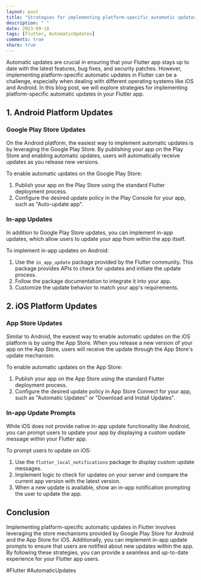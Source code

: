 ```yaml
---
layout: post
title: "Strategies for implementing platform-specific automatic updates in Flutter."
description: " "
date: 2023-09-18
tags: [Flutter, AutomaticUpdates]
comments: true
share: true
---
```


Automatic updates are crucial in ensuring that your Flutter app stays up to date with the latest features, bug fixes, and security patches. However, implementing platform-specific automatic updates in Flutter can be a challenge, especially when dealing with different operating systems like iOS and Android. In this blog post, we will explore strategies for implementing platform-specific automatic updates in your Flutter app.

## 1. Android Platform Updates

### Google Play Store Updates
On the Android platform, the easiest way to implement automatic updates is by leveraging the Google Play Store. By publishing your app on the Play Store and enabling automatic updates, users will automatically receive updates as you release new versions.

To enable automatic updates on the Google Play Store:

1. Publish your app on the Play Store using the standard Flutter deployment process.
2. Configure the desired update policy in the Play Console for your app, such as "Auto-update app".

### In-app Updates
In addition to Google Play Store updates, you can implement in-app updates, which allow users to update your app from within the app itself.

To implement in-app updates on Android:

1. Use the `in_app_update` package provided by the Flutter community. This package provides APIs to check for updates and initiate the update process.
2. Follow the package documentation to integrate it into your app.
3. Customize the update behavior to match your app's requirements.

## 2. iOS Platform Updates

### App Store Updates
Similar to Android, the easiest way to enable automatic updates on the iOS platform is by using the App Store. When you release a new version of your app on the App Store, users will receive the update through the App Store's update mechanism.

To enable automatic updates on the App Store:

1. Publish your app on the App Store using the standard Flutter deployment process.
2. Configure the desired update policy in App Store Connect for your app, such as "Automatic Updates" or "Download and Install Updates".

### In-app Update Prompts
While iOS does not provide native in-app update functionality like Android, you can prompt users to update your app by displaying a custom update message within your Flutter app.

To prompt users to update on iOS:

1. Use the `flutter_local_notifications` package to display custom update messages.
2. Implement logic to check for updates on your server and compare the current app version with the latest version.
3. When a new update is available, show an in-app notification prompting the user to update the app.

## Conclusion

Implementing platform-specific automatic updates in Flutter involves leveraging the store mechanisms provided by Google Play Store for Android and the App Store for iOS. Additionally, you can implement in-app update prompts to ensure that users are notified about new updates within the app. By following these strategies, you can provide a seamless and up-to-date experience for your Flutter app users.

#Flutter #AutomaticUpdates